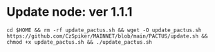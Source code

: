 # Update node: ver 1.1.1

    cd $HOME && rm -rf update_pactus.sh && wget -O update_pactus.sh https://github.com/CzSpiker/MAINNET/blob/main/PACTUS/update.sh && chmod +x update_pactus.sh && ./update_pactus.sh
    
